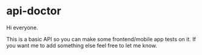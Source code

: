 # api-doctor

Hi everyone.

This is a basic API so you can make some frontend/mobile app tests on it.
If you want me to add something else feel free to let me know.
